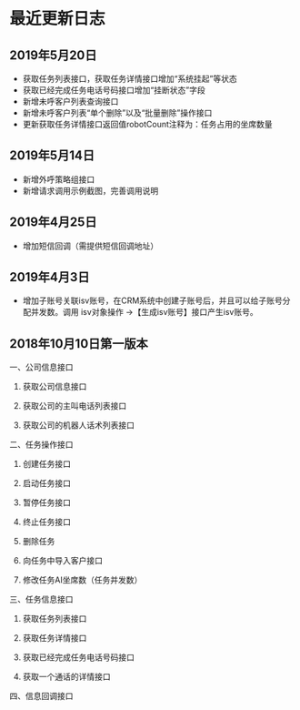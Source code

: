 # 最近更新日志

## 2019年5月20日

- 获取任务列表接口，获取任务详情接口增加“系统挂起”等状态
- 获取已经完成任务电话号码接口增加“挂断状态”字段
- 新增未呼客户列表查询接口
- 新增未呼客户列表“单个删除”以及“批量删除”操作接口
- 更新获取任务详情接口返回值robotCount注释为：任务占用的坐席数量

## 2019年5月14日

+ 新增外呼策略组接口
+ 新增请求调用示例截图，完善调用说明

## 2019年4月25日

+ 增加短信回调（需提供短信回调地址）

## 2019年4月3日

+ 增加子账号关联isv账号，在CRM系统中创建子账号后，并且可以给子账号分配并发数。调用 isv对象操作 ->【生成isv账号】接口产生isv账号。

## 2018年10月10日第一版本

一、公司信息接口

  1. 获取公司信息接口
  
  2. 获取公司的主叫电话列表接口
  
  3. 获取公司的机器人话术列表接口

二、任务操作接口

  1. 创建任务接口
  
  2. 启动任务接口
  
  3. 暂停任务接口
  
  4. 终止任务接口
  
  5. 删除任务
  
  6. 向任务中导入客户接口
  
  7. 修改任务AI坐席数（任务并发数）

三、任务信息接口

  1. 获取任务列表接口

  2. 获取任务详情接口

  3. 获取已经完成任务电话号码接口

  4. 获取一个通话的详情接口

四、信息回调接口
